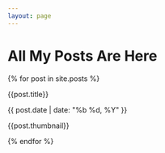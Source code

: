 ```yaml
---
layout: page
---
```


# All My Posts Are Here

{% for post in site.posts %}
<p>{{post.title}}</p>
<p>{{ post.date | date: "%b %d, %Y" }}</p>
<p>{{post.thumbnail}}</p>
{% endfor %}
